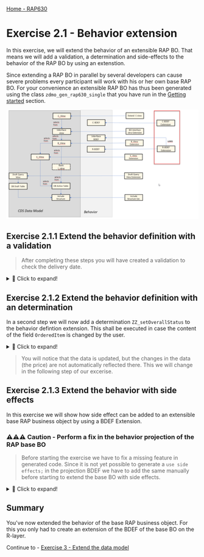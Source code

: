 [Home - RAP630](../../../../#exercises)

# Exercise 2.1 - Behavior extension

In this exercise, we will extend the behavior of an extensible RAP BO. That means we will add a validation, a determination and side-effects to the behavior of the RAP BO by using an extenstion.   

Since extending a RAP BO in parallel by several developers can cause severe problems every participant will work with his or her own base RAP BO. For your convenience an extensible RAP BO has thus been generated using the class `zdmo_gen_rap630_single` that you have run in the [Getting started](../ex0/README.md) section.  

![BDEF Extension](images/ex2_01_overview_RAP630.png)

## Exercise 2.1.1 Extend the behavior definition with a validation

>  After completing these steps you will have created a validation to check the delivery date.  

 <details>
  <summary>🔵 Click to expand!</summary>

1. Right-click on the behavior definition `ZRAP630R_ShopTP_###` and select **New Behavior Extension** from the context menue. 

   ![BDEF Extension](images/ex2_01_010_RAP630.png)   

2. In the Create Behavior Extension dialogue enter the following values

    > **⚠⚠⚠ Caution**     
    > Be sure to change the name of the package from `ZRAP630_###` to `ZRAP630_###_EXT`.
    > By default the dialogue will propose the package name of the base RAP BO.  
    > In case of a package delivered by SAP this won't be a problem, but here we want to build the extension in a different package
    > in the customer namespace `Z`.
    
    **Package**: ⚠`ZRAP630_###_EXT`⚠   
    **Name**: `ZRAP630R_EXT_SHOPTP_###`  
    **Description**: `Extension for ZRAP630R_ShopTP_###`    
    **Behavior Definition**: `ZRAP630R_SHOPTP_###`  
    **BO Interface**: `ZRAP630I_SHOPTP_###`  

    ![BDEF Extension](images/ex2_01_020_RAP630.png)   

3. Select a transport request and press **Finish**   <  

4. Add a validation `zz_validateDeliverydate` to your behavior defintion that reacts on `create;` and the field `DeliveryDate;`  
   This validation must also be added to the `draft determine action Prepare` and activate your changes.
 
   <pre lang="ABAP">
   extension using interface zrap630i_shoptp_05c
   implementation in class zbp_zrap630r_shop_x_fbk_05c unique;

   extend behavior for Shop
   {     
     validation zz_validateDeliverydate on save { create;   field DeliveryDate; }

     extend draft determine action  Prepare
     {
       validation zz_validateDeliveryDate;
     }
   }  
   </pre> 

   
5. Click on the proposed name of the behavior implementation class **(1)** of your behavior extension and press **Ctrl+1** to start the content assist and click on the proposed action **(2)** and press Next **(3)**.  
   
   ![BDEF Extension](images/ex2_01_050_RAP630.png) 
   
6. Select a transport request and press **Finish**.    
   
7. This will open the editor for your behavior implementation class. Here you have to have to navigate to the **Local Types** tab since the implementation of behaviors takes place in local classes.    

   ![BDEF Extension](images/ex2_01_060_RAP630.png)    

8. Add the following code to the local class `lhc_shop` which implements the validation. 

   <pre lang="ABAP">   
   CLASS lhc_shop DEFINITION INHERITING FROM cl_abap_behavior_handler.   
   
     PUBLIC SECTION.  
       CONSTANTS state_area_check_delivery_date       TYPE string VALUE 'CHECK_DELIVERYDATE'       ##NO_TEXT.   
     PRIVATE SECTION.  
       METHODS zz_validateDeliverydate               FOR VALIDATE ON SAVE  
         IMPORTING keys FOR Shop~zz_validateDeliverydate.  
   
   ENDCLASS.  
   
   CLASS lhc_shop IMPLEMENTATION.  
   
     METHOD zz_validateDeliverydate.  
       READ ENTITIES OF ZRAP630i_ShopTP_### IN LOCAL MODE  
               ENTITY Shop  
               FIELDS ( DeliveryDate OverallStatus )  
               WITH CORRESPONDING #( keys )  
               RESULT DATA(onlineorders).  
   
       LOOP AT onlineorders INTO DATA(onlineorder).  
         APPEND VALUE #( %tky           = onlineorder-%tky  
                         %state_area    = state_area_check_delivery_date )  
                TO reported-shop.  
         DATA(deliverydate)             =  onlineorder-DeliveryDate - cl_abap_context_info=>get_system_date(  ).  
         IF onlineorder-deliverydate IS INITIAL  .  
           APPEND VALUE #( %tky           = onlineorder-%tky ) TO failed-shop.  
           APPEND VALUE #( %tky           = onlineorder-%tky  
                           %state_area    = state_area_check_delivery_date  
                           %msg           = new_message_with_text(  
                                               severity = if_abap_behv_message=>severity-error  
                                               text     = 'delivery period cannot be initial'  
                          ) )  
                   TO reported-shop.  
         ENDIF.  
       ENDLOOP.  
     ENDMETHOD.  
   ENDCLASS.  
   </pre>  

9. Open the service binding `ZRAP630UI_SHOP_O4_###` of your RAP base BO.

10. Double-click on the entity **Shop** . This will start the ADT preview of the Shop RAP BO.  

    ![BDEF Extension](images/ex2_01_070_RAP630.png) 

10. Press the **Create** button.   
11. Select an order item but do not select a **Delivery Date** 
12. This shall raise the follwoing error message:   

    ![BDEF Extension](images/ex2_01_090_RAP630.png)   

</details>

## Exercise 2.1.2 Extend the behavior definition with an determination

In a second step we will now add a determination `ZZ_setOverallStatus` to the behavior defintion extension. This shall be executed in case the content of the field `OrderedItem` is changed by the user.   

 <details>
  <summary>🔵 Click to expand!</summary>
 
1. Add the following statement to your behavior defintion extension `ZRAP630R_EXT_SHOPTP_###`.     

   <pre lang="ABAP">
     determination ZZ_setOverallStatus on modify {  field OrderedItem; }
   </pre>
  
   so that the code of your BDEF should now read as follows:   
   <pre lang="ABAP">   
   extension using interface zrap630i_shoptp_###
     implementation in class zbp_rap630r_ext_shoptp_### unique;
 
   extend behavior for Shop
   {
     validation zz_validateDeliverydate on save { create; field DeliveryDate; }
 
     extend draft determine action Prepare
      {
        validation zz_validateDeliveryDate;
       }
     determination ZZ_setOverallStatus on modify { field OrderedItem; }
    }
   </pre>

2. Press **Ctrl+1** to start the content assist and double-click on the proposal to add the appropriate code in the behavior implementation class `zbp_rap630r_ext_shoptp_###`. 

3. Add the following code into the implementation of the method `ZZ_setOverallStatus`.
   
   > The code first performs a read request using EML using the key fields of our RAP BO that are provided by the framework an reads the data of all affected 
   > orders. In the following loop statement it is checked whether the price exceeds a certain threshould (1000 EUR) and depending on the price the order is 
   > either autmatically approved or is awaiting an approval.   
   > The price for a product is read from an CDS view and the instance of the RAP BO is modified accordingly.    
 
   <pre lang="ABAP">
   METHOD ZZ_setOverallStatus.

    DATA update_bo      TYPE TABLE FOR UPDATE     ZRAP630i_ShopTP_###\\Shop.
    DATA update_bo_line TYPE STRUCTURE FOR UPDATE ZRAP630i_ShopTP_###\\Shop .

    READ ENTITIES OF ZRAP630I_ShopTP_### IN LOCAL MODE
      ENTITY Shop
        ALL FIELDS " ( OrderItemPrice OrderID )
        WITH CORRESPONDING #( keys )
      RESULT DATA(OnlineOrders)
      FAILED DATA(onlineorders_failed)
      REPORTED DATA(onlineorders_reported).

    DATA(product_value_help) = NEW zrap630_cl_vh_product_###(  ).
    data(products) = product_value_help->get_products(  ).

    LOOP AT onlineorders INTO DATA(onlineorder).

      update_bo_line-%tky = onlineorder-%tky.

      IF onlineorder-OrderItemPrice > 1000.
        update_bo_line-OverallStatus = 'Awaiting approval'.
      ELSE.
        update_bo_line-OverallStatus = 'Automatically approved'.
      ENDIF.

      SELECT SINGLE * FROM @products as hugo
         WHERE Product = @onlineorder-OrderedItem  INTO @data(product).

      update_bo_line-OrderItemPrice = product-Price.
      update_bo_line-CurrencyCode = product-Currency.

      APPEND update_bo_line TO update_bo.
    ENDLOOP.


    MODIFY ENTITIES OF zrap630i_shoptp_### IN LOCAL MODE
      ENTITY Shop
        UPDATE FIELDS (
        OverallStatus
        CurrencyCode
        OrderItemPrice
        )
        WITH update_bo
       REPORTED DATA(update_reported).

    reported = CORRESPONDING #( DEEP update_reported ).

    ENDMETHOD.
   
   </pre>

3. > When you get the error message:   
   > The entity "SHOP" does not have a determination "ZZ_SETOVERALLSTATUS".	 
   > This might be, because you have not activated yor BDEF yet.   

</details>

> You will notice that the data is updated, but the changes in the data (the price) are not automatically reflected there. 
> This we will change in the following step of our excerise.

## Exercise 2.1.3 Extend the behavior with side effects

In this exercise we will show how side effect can be added to an extensible base RAP business object by using a BDEF Extension.


### ⚠⚠⚠ Caution - Perform a fix in the behavior projection of the RAP base BO 

> Before starting the exercise we have to fix a missing feature in generated code. 
> Since it is not yet possible to generate a `use side effects;` in the projection BDEF 
> we have to add the same manually before starting to extend the base BO with side effects.

<details>
  <summary>🔵 Click to expand!</summary>
 
1. Open the generated projection Behavior defintion `ZRAP630C_ShopTP_###` of the base BO. Here we have to add the statement `use side effects;`. 
   This statement has to be added to the base business object is because the statement cannot be added by the extension 
   but has to be part of the base business object.  
 
   <pre lang="ABAP">
     use side effects;
   </pre>   

2. The code of the generated projection behavior definition should now read as follows.    

   <pre lang="ABAP">
   projection;
   strict ( 2 );
   extensible;
   use draft;
   use side effects;
   define behavior for ZRAP630C_ShopTP_### alias Shop
   extensible
   use etag
   
   {
     use create;
     use update;
     use delete;
   
     use action Edit;
     use action Activate;
     use action Discard;
     use action Resume;
     use action Prepare;
   }   
   </pre>

   When you now try out the extended RAP business object you should notice that the price is automatically updated once the user has selected a new object.
 
    ![BDEF Extension](images/ex2_02_040_RAP630.png)

Now you can continue and add side effects via your behavior defintion extension ...

<details>
  <summary>🔵 Click to expand!</summary>

1. Open the behavior extension `ZRAP630R_Ext_ShopTP_###` by pressing **Ctrl+Shift+A**.
2. Add the following code snippet  
   
   <pre lang="ABAP">side effects { field OrderedItem affects field OrderItemPrice , field CurrencyCode ; }</pre>  

   to your behavior extension right after the determination. 
 
   Your BDEF extension code should now read as follows:  

   <pre lang="ABAP">
     extension using interface zrap630i_shoptp_###
       implementation in class zbp_rap630r_ext_shoptp_### unique;
 
       extend behavior for Shop
    {
      validation zz_validateDeliverydate on save { create; field DeliveryDate; }
      extend draft determine action Prepare
      {
        validation zz_validateDeliveryDate;
       }
     determination ZZ_setOverallStatus on modify { field OrderedItem; }
     side effects { field OrderedItem affects field OrderItemPrice , field CurrencyCode ; }
     }
    </pre>

3. Create a new order, specify a delivery data or open an existing order and switch to the edit mode and then select a (new) product. 
   
   You will notice that the data that you have selected in the SAP Fiori UI is not being updated automatically. When chaning / selecting a new product.

   ![BDEF Extension](images/ex2_02_020_RAP630.png)   

   you will see that even a browser refresh not updated will be visible. Only after you use the refresh of the UI the changes will bekome visble
   
   ![BDEF Extension](images/ex2_02_030_RAP630.png)
 
 
</pre> 
 </details>
</details>

## Summary

You've now extended the behavior of the base RAP business object. For this you only had to create an extension of the BDEF of the base BO on the R-layer.

Continue to - [Exercise 3 - Extend the data model ](../ex3/README.md)


